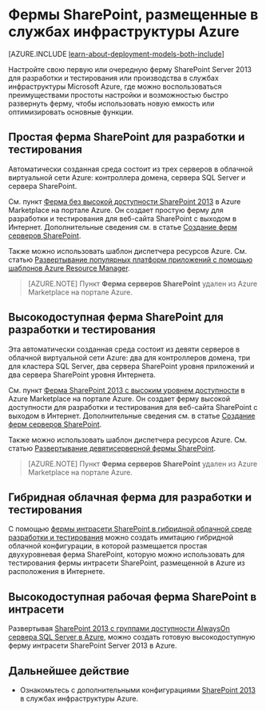 <properties
	pageTitle="Фермы SharePoint Server 2013 в Azure | Microsoft Azure"
	description="Поиск статей, в которых описывается настройка среды разработки и тестирования или рабочая ферма SharePoint Server 2013 в Microsoft Azure."
	documentationCenter=""
	services="virtual-machines-windows"
	authors="JoeDavies-MSFT"
	manager="timlt"
	editor=""
	tags="azure-resource-manager"/>

<tags
	ms.service="virtual-machines-windows"
	ms.workload="infrastructure-services"
	ms.tgt_pltfrm="Windows"
	ms.devlang="na"
	ms.topic="index-page"
	ms.date="04/25/2016"
	ms.author="josephd"/>

# Фермы SharePoint, размещенные в службах инфраструктуры Azure

[AZURE.INCLUDE [learn-about-deployment-models-both-include](../../includes/learn-about-deployment-models-both-include.md)]

Настройте свою первую или очередную ферму SharePoint Server 2013 для разработки и тестирования или производства в службах инфраструктуры Microsoft Azure, где можно воспользоваться преимуществами простоты настройки и возможностью быстро развернуть ферму, чтобы использовать новую емкость или оптимизировать основные функции.

## Простая ферма SharePoint для разработки и тестирования

Автоматически созданная среда состоит из трех серверов в облачной виртуальной сети Azure: контроллера домена, сервера SQL Server и сервера SharePoint.

См. пункт [Ферма без высокой доступности SharePoint 2013](https://azure.microsoft.com/marketplace/partners/sharepoint2013/sharepoint2013farmsharepoint2013-nonha/) в Azure Marketplace на портале Azure. Он создает простую ферму для разработки и тестирования для веб-сайта SharePoint с выходом в Интернет. Дополнительные сведения см. в статье [Создание ферм серверов SharePoint](virtual-machines-windows-sharepoint-farm.md).

Также можно использовать шаблон диспетчера ресурсов Azure. См. статью [Развертывание популярных платформ приложений с помощью шаблонов Azure Resource Manager](virtual-machines-linux-app-frameworks.md).

> [AZURE.NOTE] Пункт **Ферма серверов SharePoint** удален из Azure Marketplace на портале Azure.

## Высокодоступная ферма SharePoint для разработки и тестирования

Эта автоматически созданная среда состоит из девяти серверов в облачной виртуальной сети Azure: два для контроллеров домена, три для кластера SQL Server, два сервера SharePoint уровня приложений и два сервера SharePoint уровня Интернета.

См. пункт [Ферма SharePoint 2013 с высоким уровнем доступности](https://azure.microsoft.com/marketplace/partners/sharepoint2013/sharepoint2013farmsharepoint2013-ha/) в Azure Marketplace на портале Azure. Он создает ферму высокой доступности для разработки и тестирования для веб-сайта SharePoint с выходом в Интернет. Дополнительные сведения см. в статье [Создание ферм серверов SharePoint](virtual-machines-windows-sharepoint-farm.md).

Также можно использовать шаблон диспетчера ресурсов Azure. См. статью [Развертывание девятисерверной фермы SharePoint](virtual-machines-windows-app-frameworks.md#deploy-a-nine-server-sharepoint-farm).

> [AZURE.NOTE] Пункт **Ферма серверов SharePoint** удален из Azure Marketplace на портале Azure.

## Гибридная облачная ферма для разработки и тестирования

С помощью [фермы интрасети SharePoint в гибридной облачной среде разработки и тестирования](virtual-machines-windows-ps-hybrid-cloud-test-env-sp.md) можно создать имитацию гибридной облачной конфигурации, в которой размещается простая двухуровневая ферма SharePoint, которую можно использовать для тестирования фермы интрасети SharePoint, размещенной в Azure из расположения в Интернете.

## Высокодоступная рабочая ферма SharePoint в интрасети

Развертывая [SharePoint 2013 с группами доступности AlwaysOn сервера SQL Server в Azure](virtual-machines-windows-sp-intranet-overview.md), можно создать готовую высокодоступную ферму интрасети SharePoint Server 2013 в Azure.

## Дальнейшее действие

- Ознакомьтесь с дополнительными конфигурациями [SharePoint 2013](https://technet.microsoft.com/library/dn635309.aspx) в службах инфраструктуры Azure.

<!---HONumber=AcomDC_0511_2016-->